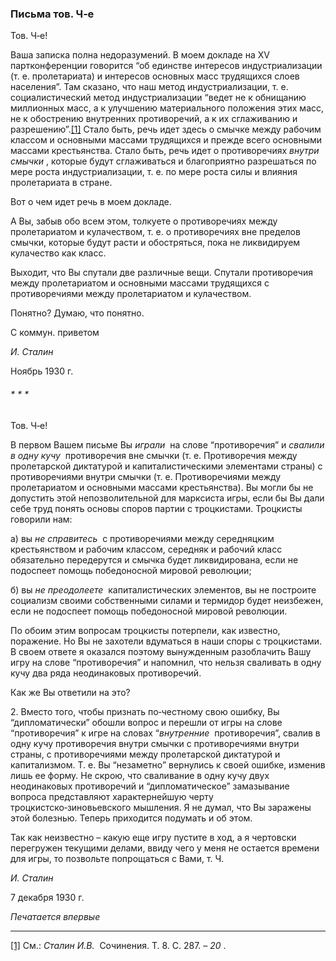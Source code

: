 ### Письма тов. Ч‑е

Тов. Ч‑е!

Ваша записка полна недоразумений. В моем докладе на XV партконференции говорится “об единстве интересов индустриализации (т. е. пролетариата) и интересов основных масс трудящихся слоев населения”. Там сказано, что наш метод индустриализации, т. е. социалистический метод индустриализации “ведет не к обнищанию миллионных масс, а к улучшению материального положения этих масс, не к обострению внутренних противоречий, а к их сглаживанию и разрешению”.[[1]](#_ftn1) Стало быть, речь идет здесь о смычке между рабочим классом и основными массами трудящихся и прежде всего основными массами крестьянства. Стало быть, речь идет о противоречиях _внутри смычки_ , которые будут сглаживаться и благоприятно разрешаться по мере роста индустриализации, т. е. по мере роста силы и влияния пролетариата в стране.

Вот о чем идет речь в моем докладе.

А Вы, забыв обо всем этом, толкуете о противоречиях между пролетариатом и кулачеством, т. е. о противоречиях вне пределов смычки, которые будут расти и обостряться, пока не ликвидируем кулачество как класс.

Выходит, что Вы спутали две различные вещи. Спутали противоречия между пролетариатом и основными массами трудящихся с противоречиями между пролетариатом и кулачеством.

Понятно? Думаю, что понятно.

С коммун. приветом

_И. Сталин_

Ноябрь 1930 г.

###### * * *

Тов. Ч‑е!

В первом Вашем письме Вы _играли_  на слове “противоречия” и _свалили в одну кучу_  противоречия вне смычки (т. е. Противоречия между пролетарской диктатурой и капиталистическими элементами страны) с противоречиями внутри смычки (т. е. Противоречиями между пролетариатом и основными массами крестьянства). Вы могли бы не допустить этой непозволительной для марксиста игры, если бы Вы дали себе труд понять основы споров партии с троцкистами. Троцкисты говорили нам:

а) вы _не справитесь_  с противоречиями между середняцким крестьянством и рабочим классом, середняк и рабочий класс обязательно передерутся и смычка будет ликвидирована, если не подоспеет помощь победоносной мировой революции;

б) вы _не преодолеете_  капиталистических элементов, вы не построите социализм своими собственными силами и термидор будет неизбежен, если не подоспеет помощь победоносной мировой революции.

По обоим этим вопросам троцкисты потерпели, как известно, поражение. Но Вы не захотели вдуматься в наши споры с троцкистами. В своем ответе я оказался поэтому вынужденным разоблачить Вашу игру на слове “противоречия” и напомнил, что нельзя сваливать в одну кучу два ряда неодинаковых противоречий.

Как же Вы ответили на это?

2. Вместо того, чтобы признать по‑честному свою ошибку, Вы “дипломатически” обошли вопрос и перешли от игры на слове “противоречия” к игре на словах “_внутренние_  противоречия”, свалив в одну кучу противоречия внутри смычки с противоречиями внутри страны, с противоречиями между пролетарской диктатурой и капитализмом. Т. е. Вы “незаметно” вернулись к своей ошибке, изменив лишь ее форму. Не скрою, что сваливание в одну кучу двух неодинаковых противоречий и “дипломатическое” замазывание вопроса представляют характернейшую черту троцкистско‑зиновьевского мышления. Я не думал, что Вы заражены этой болезнью. Теперь приходится подумать и об этом.

Так как неизвестно – какую еще игру пустите в ход, а я чертовски перегружен текущими делами, ввиду чего у меня не остается времени для игры, то позвольте попрощаться с Вами, т. Ч.

_И. Сталин_

7 декабря 1930 г.

_Печатается впервые_

  

---

[[1]](#_ftnref1) См.: _Сталин И.В._  Сочинения. Т. 8. С. 287. – _20_ .